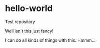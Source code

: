 # hello-world
Test repository


Well isn't this just fancy!

I can do all kinds of things with this. Hmmm...

